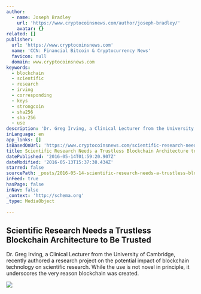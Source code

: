 ```yaml
---
author:
  - name: Joseph Bradley
    url: 'https://www.cryptocoinsnews.com/author/joseph-bradley/'
    avatar: {}
related: []
publisher:
  url: 'https://www.cryptocoinsnews.com'
  name: 'CCN: Financial Bitcoin & Cryptocurrency News'
  favicon: null
  domain: www.cryptocoinsnews.com
keywords:
  - blockchain
  - scientific
  - research
  - irving
  - corresponding
  - keys
  - strongcoin
  - sha256
  - sha-256
  - use
description: 'Dr. Greg Irving, a Clinical Lecturer from the University of Cambridge, recently authored a research project on the potential impact of blockchain technology on scientific research. While the use is not novel in principle, it underscores the very reason blockchain was created.'
inLanguage: en
app_links: []
isBasedOnUrl: 'https://www.cryptocoinsnews.com/scientific-research-needs-a-trustless-blockchain-architecture-to-be-trusted/'
title: Scientific Research Needs a Trustless Blockchain Architecture to Be Trusted
datePublished: '2016-05-14T01:59:20.907Z'
dateModified: '2016-05-13T15:37:38.434Z'
starred: false
sourcePath: _posts/2016-05-14-scientific-research-needs-a-trustless-blockchain-architectur.md
inFeed: true
hasPage: false
inNav: false
_context: 'http://schema.org'
_type: MediaObject

---
```

<article style=""><h1>Scientific Research Needs a Trustless Blockchain Architecture to Be Trusted</h1><p>Dr. Greg Irving, a Clinical Lecturer from the University of Cambridge, recently authored a research project on the potential impact of blockchain technology on scientific research. While the use is not novel in principle, it underscores the very reason blockchain was created.</p><img src="https://www.cryptocoinsnews.com/wp-content/uploads/2016/05/Scientific-research.jpg" /></article>